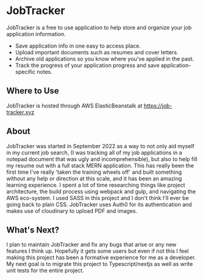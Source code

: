 # JobTracker

JobTracker is a free to use application to help store and organize your job application information.

- Save application info in one easy to access place.
- Upload important documents such as resumes and cover letters.
- Archive old applications so you know where you've applied in the past.
- Track the progress of your application progress and save application-specific notes.

## Where to Use

JobTracker is hosted through AWS ElasticBeanstalk at https://job-tracker.xyz

## About

JobTracker was started in September 2022 as a way to not only aid myself in my current job search, (I was tracking all of my job applications in a notepad document that was ugly and incomprehensible), but also to help fill my resume out with a full stack MERN application. This has really been the first time I've really 'taken the training wheels off' and built something without any help or direction at this scale, and it has been an amazing learning experience. I spent a lot of time researching things like project architecture, the build process using webpack and gulp, and navigating the AWS eco-system. I used SASS in this project and I don't think I'll ever be going back to plain CSS. JobTracker uses Auth0 for its authentication and makes use of cloudinary to upload PDF and images.

## What's Next?

I plan to maintain JobTracker and fix any bugs that arise or any new features I think up. Hopefully it gets some users but even if not this I feel making this project has been a formative experience for me as a developer. My next goal is to migrate this project to Typescript/nextjs as well as write unit tests for the entire project.
